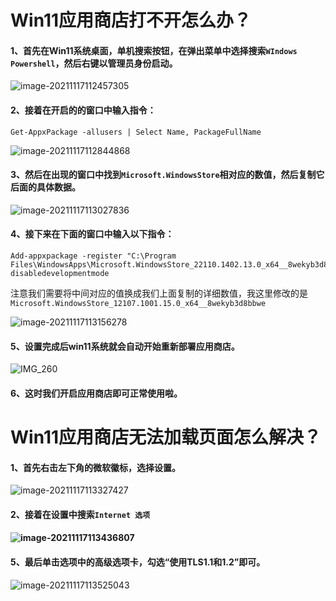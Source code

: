 # Win11应用商店打不开怎么办？

#### 1、首先在Win11系统桌面，单机搜索按钮，在弹出菜单中选择搜索`WIndows Powershell`，然后右键以管理员身份启动。

![image-20211117112457305](https://gitee.com/linchang98/document/raw/markdown-picture/2021/202111171124477.png)

#### 2、接着在开启的的窗口中输入指令：

```
Get-AppxPackage -allusers | Select Name, PackageFullName
```

![image-20211117112844868](https://gitee.com/linchang98/document/raw/markdown-picture/2021/202111171128905.png)

#### 3、然后在出现的窗口中找到`Microsoft.WindowsStore`相对应的数值，然后复制它后面的具体数据。

![image-20211117113027836](https://gitee.com/linchang98/document/raw/markdown-picture/2021/202111171130873.png)

#### 4、接下来在下面的窗口中输入以下指令：

```
Add-appxpackage -register "C:\Program Files\WindowsApps\Microsoft.WindowsStore_22110.1402.13.0_x64__8wekyb3d8bbwe\appxmanifest.xml"-disabledevelopmentmode
```

注意我们需要将中间对应的值换成我们上面复制的详细数值，我这里修改的是`Microsoft.WindowsStore_12107.1001.15.0_x64__8wekyb3d8bbwe`

![image-20211117113156278](https://gitee.com/linchang98/document/raw/markdown-picture/2021/202111171131304.png)

#### 5、设置完成后win11系统就会自动开始重新部署应用商店。

![IMG_260](C:/Users/bai/AppData/Local/Temp/msohtmlclip1/01/clip_image005.jpg)

#### 6、这时我们开启应用商店即可正常使用啦。

# Win11应用商店无法加载页面怎么解决？

#### 1、首先右击左下角的微软徽标，选择设置。

![image-20211117113327427](https://gitee.com/linchang98/document/raw/markdown-picture/2021/202111171133477.png)

#### 2、接着在设置中搜索`Internet 选项`

#### ![image-20211117113436807](https://gitee.com/linchang98/document/raw/markdown-picture/2021/202111171134838.png)

#### 5、最后单击选项中的高级选项卡，勾选“使用TLS1.1和1.2”即可。

![image-20211117113525043](https://gitee.com/linchang98/document/raw/markdown-picture/2021/202111171135079.png)